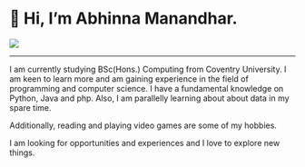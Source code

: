 <h1> 👋 Hi, I’m Abhinna Manandhar. </h1>
<img src = "https://media4.giphy.com/media/ASd0Ukj0y3qMM/giphy.gif?cid=ecf05e47ockgixy8c67al85zgzkuuxibnfwlcthfnlaldm3m&rid=giphy.gif&ct=g">
<hr>
I am currently studying BSc(Hons.) Computing from Coventry University.
I am keen to learn more and am gaining experience in the field of programming and computer science.
I have a fundamental knowledge on Python, Java and php.
Also, I am parallelly learning about about data in my spare time.

Additionally, reading and playing video games are some of my hobbies.

I am looking for opportunities and experiences and I love to explore new things.

